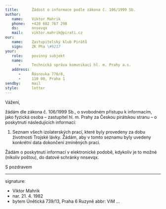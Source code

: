 ```yaml
---
title:      Žádost o informace podle zákona č. 106/1999 Sb.
author:
   name:    Viktor Mahrik
   phone:   +420 602 767 298
   ds:      nnsevqx
   mail:    viktor.mahrik@pirati.cz
our:
   name:    Zastupitelský klub Pirátů
   sign:    ZK Pha \#9217
your:
   role:    povinný subjekt
   name:    
      -     Technická správa komunikací hl. m. Prahy a.s.
   address:
      -     Řásnovka 770/8,
      -     110 00, Praha 1
sendby:     mail
style:      letter
---
```


Vážení,

žádám dle zákona č. 106/1999 Sb., o svobodném přístupu k informacím, jako fyzická osoba – zastupitel hl. m. Prahy za Českou pirátskou stranu – o poskytnutí následujících informací:

1. Seznam všech izolaterských prací, které byly provedeny za dobu životnosti Trojské lávky. Žádám, aby v tomto seznamu byly uvedeny konkrétní data dokončení zmíněných prací. 

Žádám o poskytnutí informací v elektronické podobě, kdykoliv je to možné (nikoliv poštou), do datové schránky nnsevqx. 

S pozdravem

---
signature:
  - Viktor Mahrik
  - nar. 21. 4. 1982
  - bytem Únětická 739/13, Praha 6 Ruzyně
abbr:       ViM
...
